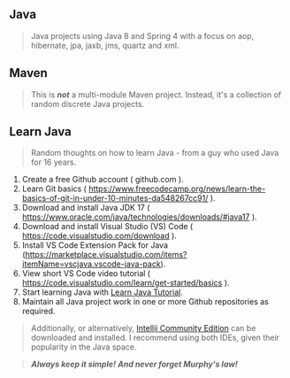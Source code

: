 Java
----
>Java projects using Java 8 and Spring 4 with a focus on aop, hibernate, jpa, jaxb, jms, quartz and xml.

Maven
-----
>This is ***not*** a multi-module Maven project. Instead, it's a collection of random discrete Java projects.

Learn Java
----------
>Random thoughts on how to learn Java - from a guy who used Java for 16 years.
1. Create a free Github account ( github.com ).
2. Learn Git basics ( https://www.freecodecamp.org/news/learn-the-basics-of-git-in-under-10-minutes-da548267cc91/ ).
3. Download and install Java JDK 17 ( https://www.oracle.com/java/technologies/downloads/#java17 ).
4. Download and install Visual Studio (VS) Code ( https://code.visualstudio.com/download ).
5. Install VS Code Extension Pack for Java (https://marketplace.visualstudio.com/items?itemName=vscjava.vscode-java-pack).
6. View short VS Code video tutorial ( https://code.visualstudio.com/learn/get-started/basics ).
7. Start learning Java with [Learn Java Tutorial](https://www.codecademy.com/learn/learn-java).
8. Maintain all Java project work in one or more Github repositories as required.

>Additionally, or alternatively, [Intellij Community Edition](https://www.jetbrains.com/idea/download/#section=mac)
>can be downloaded and installed. I recommend using both IDEs, given their popularity in the Java space.

>***Always keep it simple!*** ***And never forget Murphy's law!***